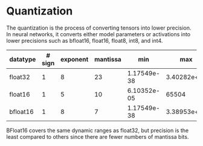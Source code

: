 # Quantization

The quantization is the process of converting tensors into lower precision. In neural networks, it converts either model parameters or activations into lower precisions such as bfloat16, float16, float8, int8, and int4.

| datatype | # sign | exponent | mantissa | min | max | resolution |
| --- | --- | --- | --- | --- | --- | --- | 
| float32 | 1 | 8 | 23 | 1.17549e-38 | 3.40282e+38 | 1e-06 | 
| float16 | 1 | 5 | 10 | 6.10352e-05 | 65504 | 0.001 | 
| bfloat16 | 1 | 8 | 7 | 1.17549e-38 | 3.38953e+38 | 0.01 |

BFloat16 covers the same dynamic ranges as float32, but precision is the least compared to others since there are fewer numbers of mantissa bits.